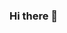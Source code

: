 ### Hi there 👋

<!--
**WegenerSteven/WegenerSteven** is a ✨ _special_ ✨ repository because its `README.md` (this file) appears on your GitHub profile.

Here are some ideas to get you started:

- 🔭 I’m currently working on my final PLP project
- 🌱 I’m currently learning Web development with Python Django framework, Javascript and node.js
- 👯 I’m looking to collaborate on Different software development projects
- 🤔 I’m looking for help with integrating different API's in softwares
- 💬 Ask me about my software development journey, different learning programs
- 📫 How to reach me on GitHub: https://github.com/WegenerSteven and on LinkedIn through:https://www.linkedin.com/in/benard-shikhule-3055192a6/
- 😄 Pronouns: He/Him
- ⚡ Fun fact: learning is a journey that never ends!!!
-->

